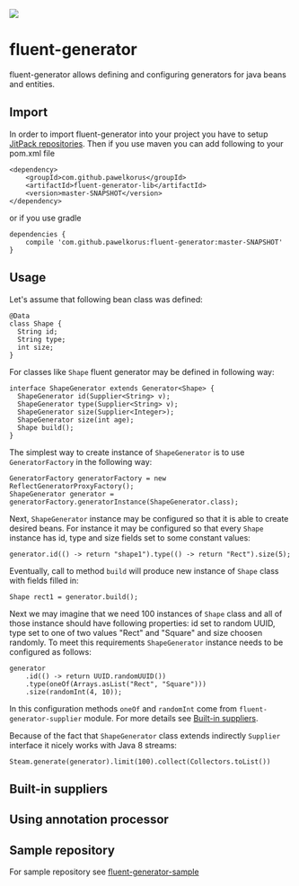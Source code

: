 [![](https://jitpack.io/v/pawelkorus/fluent-generator.svg)](https://jitpack.io/#pawelkorus/fluent-generator)
# fluent-generator
fluent-generator allows defining and configuring generators for java beans and entities.

## Import
In order to import fluent-generator into your project you have to setup [JitPack repositories](https://jitpack.io).
Then if you use maven you can add following to your pom.xml file
```
<dependency>
    <groupId>com.github.pawelkorus</groupId>
    <artifactId>fluent-generator-lib</artifactId>
    <version>master-SNAPSHOT</version>
</dependency>
```
or if you use gradle
```
dependencies {
    compile 'com.github.pawelkorus:fluent-generator:master-SNAPSHOT'
}
```
## Usage
Let's assume that following bean class was defined:
```
@Data
class Shape {
  String id;
  String type;
  int size;
}
```
For classes like `Shape` fluent generator may be defined in following way:
```
interface ShapeGenerator extends Generator<Shape> {
  ShapeGenerator id(Supplier<String> v);
  ShapeGenerator type(Supplier<String> v);
  ShapeGenerator size(Supplier<Integer>);
  ShapeGenerator size(int age);
  Shape build();
}
```
The simplest way to create instance of `ShapeGenerator` is to use `GeneratorFactory` in the following way:
```
GeneratorFactory generatorFactory = new ReflectGeneratorProxyFactory();
ShapeGenerator generator = generatorFactory.generatorInstance(ShapeGenerator.class);
```
Next, `ShapeGenerator` instance may be configured so that it is able to create desired beans. For instance it may
be configured so that every `Shape` instance has id, type and size fields set to some constant values: 
```
generator.id(() -> return "shape1").type(() -> return "Rect").size(5);
```
Eventually, call to method `build` will produce new instance of `Shape` class with fields filled in: 
```
Shape rect1 = generator.build();
```
Next we may imagine that we need 100 instances of `Shape` class and all of those instance should have following
properties: id set to random UUID, type set to one of two values "Rect" and "Square" and size choosen randomly.
To meet this requirements `ShapeGenerator` instance needs to be configured as follows:
```
generator
    .id(() -> return UUID.randomUUID())
    .type(oneOf(Arrays.asList("Rect", "Square")))
    .size(randomInt(4, 10));
```
In this configuration methods `oneOf` and `randomInt` come from `fluent-generator-supplier` module. For more
details see [Built-in suppliers](#built-in-suppliers).

Because of the fact that `ShapeGenerator` class extends indirectly `Supplier` interface it nicely works 
with Java 8 streams:
```
Steam.generate(generator).limit(100).collect(Collectors.toList())
```
## Built-in suppliers
## Using annotation processor
## Sample repository
For sample repository see [fluent-generator-sample](https://github.com/pawelkorus/fluent-generator-sample)
